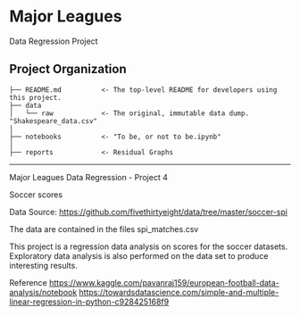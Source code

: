 Major Leagues
==============================

Data Regression Project

Project Organization
------------

    ├── README.md          <- The top-level README for developers using this project.
    ├── data
    │   └── raw            <- The original, immutable data dump. 		"Shakespeare_data.csv"
    │
    ├── notebooks          <- "To be, or not to be.ipynb"
    │
    ├── reports            <- Residual Graphs

--------

Major Leagues Data Regression - Project 4

Soccer scores

Data Source: https://github.com/fivethirtyeight/data/tree/master/soccer-spi

The data are contained in the files spi_matches.csv

This project is a regression data analysis on scores for the soccer datasets. Exploratory data analysis is also performed on the data set to produce interesting results.

Reference https://www.kaggle.com/pavanraj159/european-football-data-analysis/notebook https://towardsdatascience.com/simple-and-multiple-linear-regression-in-python-c928425168f9